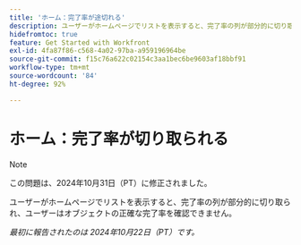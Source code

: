 ```yaml
---
title: 'ホーム：完了率が途切れる'
description: ユーザーがホームページでリストを表示すると、完了率の列が部分的に切り取られ、ユーザーはオブジェクトの正確な完了率を確認できません。
hidefromtoc: true
feature: Get Started with Workfront
exl-id: 4fa87f86-c568-4a02-97ba-a959196964be
source-git-commit: f15c76a622c02154c3aa1bec6be9603af18bbf91
workflow-type: tm+mt
source-wordcount: '84'
ht-degree: 92%

---
```


# ホーム：完了率が切り取られる

>[!NOTE]
>
>この問題は、2024年10月31日（PT）に修正されました。

ユーザーがホームページでリストを表示すると、完了率の列が部分的に切り取られ、ユーザーはオブジェクトの正確な完了率を確認できません。

_最初に報告されたのは 2024年10月22日（PT）です。_
